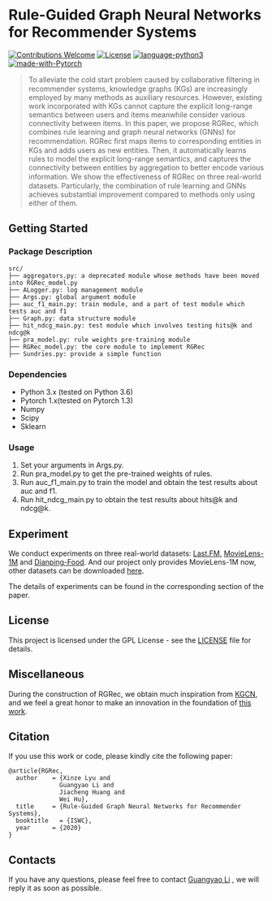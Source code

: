 # Rule-Guided Graph Neural Networks for Recommender Systems
[![Contributions Welcome](https://img.shields.io/badge/Contributions-Welcome-brightgreen.svg?style=flat-square)](https://github.com/nju-websoft/RGRec/issues)
[![License](https://img.shields.io/badge/License-GPL-lightgrey.svg?style=flat-square)](https://github.com/nju-websoft/RGRec/blob/master/LICENSE)
[![language-python3](https://img.shields.io/badge/Language-Python3-blue.svg?style=flat-square)](https://www.python.org/)
[![made-with-Pytorch](https://img.shields.io/badge/Made%20with-Pytorch-orange.svg?style=flat-square)](https://pytorch.org/)

> To alleviate the cold start problem caused by collaborative ﬁltering in recommender systems, knowledge graphs (KGs) are increasingly employed by many methods as auxiliary resources. However, existing work incorporated with KGs cannot capture the explicit long-range semantics between users and items meanwhile consider various connectivity between items. In this paper, we propose RGRec, which combines rule learning and graph neural networks (GNNs) for recommendation. RGRec ﬁrst maps items to corresponding entities in KGs and adds users as new entities. Then, it automatically learns rules to model the explicit long-range semantics, and captures the connectivity between entities by aggregation to better encode various information. We show the eﬀectiveness of RGRec on three real-world datasets. Particularly, the combination of rule learning and GNNs achieves substantial improvement compared to methods only using either of them.

## Getting Started

### Package Description

```
src/
├── aggregators.py: a deprecated module whose methods have been moved into RGRec_model.py
├── ALogger.py: log management module
├── Args.py: global argument module
├── auc_f1_main.py: train module, and a part of test module which tests auc and f1
├── Graph.py: data structure module 
├── hit_ndcg_main.py: test module which involves testing hits@k and ndcg@k
├── pra_model.py: rule weights pre-training module
├── RGRec_model.py: the core module to implement RGRec
├── Sundries.py: provide a simple function
```

### Dependencies

* Python 3.x (tested on Python 3.6)
* Pytorch 1.x(tested on Pytorch 1.3)
* Numpy
* Scipy
* Sklearn

### Usage

1. Set your arguments in Args.py.
2. Run pra_model.py to get the pre-trained weights of rules.
3. Run auc_f1_main.py to train the model and obtain the test results about auc and f1.
4. Run hit_ndcg_main.py to obtain the test results about hits@k and ndcg@k.

## Experiment

We conduct experiments on three real-world datasets: [Last.FM](https://github.com/hwwang55/KGCN/tree/master/data/music), [MovieLens-1M](https://github.com/hwwang55/RippleNet/tree/master/data/movie) and [Dianping-Food](https://github.com/hwwang55/KGNN-LS/tree/master/data/restaurant). And our project only provides MovieLens-1M now, other datasets can be downloaded [here](https://1drv.ms/u/s!AqA_HIF7WyFosB3mBny-Zda23ZL3?e=GfCIOv).

The details of experiments can be found in the corresponding section of the paper.


## License

This project is licensed under the GPL License - see the [LICENSE](https://github.com/nju-websoft/RGRec/blob/master/LICENSE) file for details.

## Miscellaneous

During the construction of RGRec, we obtain much inspiration from  [KGCN](https://github.com/hwwang55/KGCN), and we feel a great honor to make an innovation in the foundation of [this work](https://github.com/hwwang55/KGCN).

## Citation

If you use this work or code, please kindly cite the following paper:

```
@article{RGRec,
  author    = {Xinze Lyu and
              Guangyao Li and
              Jiacheng Huang and
              Wei Hu},
  title     = {Rule-Guided Graph Neural Networks for Recommender Systems},
  booktitle   = {ISWC},
  year      = {2020}
}
```

## Contacts

If you have any questions, please feel free to contact [Guangyao Li](mailto:gyli@gmail.com) , we will reply it as soon as possible.

